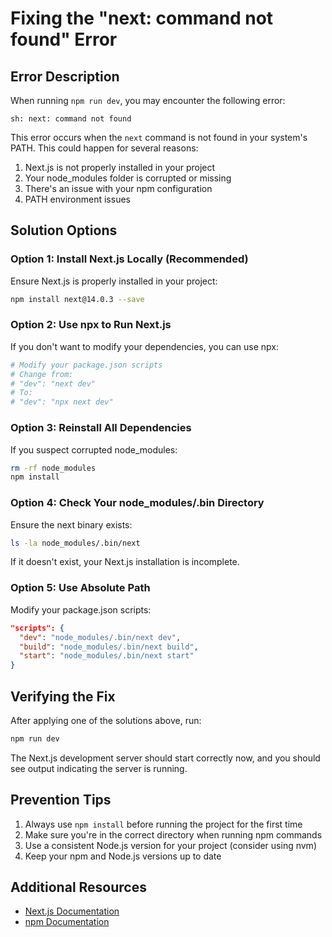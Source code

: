# Fixing the "next: command not found" Error

## Error Description

When running `npm run dev`, you may encounter the following error:

```
sh: next: command not found
```

This error occurs when the `next` command is not found in your system's PATH. This could happen for several reasons:

1. Next.js is not properly installed in your project
2. Your node_modules folder is corrupted or missing
3. There's an issue with your npm configuration
4. PATH environment issues

## Solution Options

### Option 1: Install Next.js Locally (Recommended)

Ensure Next.js is properly installed in your project:

```bash
npm install next@14.0.3 --save
```

### Option 2: Use npx to Run Next.js

If you don't want to modify your dependencies, you can use npx:

```bash
# Modify your package.json scripts
# Change from:
# "dev": "next dev"
# To:
# "dev": "npx next dev"
```

### Option 3: Reinstall All Dependencies

If you suspect corrupted node_modules:

```bash
rm -rf node_modules
npm install
```

### Option 4: Check Your node_modules/.bin Directory

Ensure the next binary exists:

```bash
ls -la node_modules/.bin/next
```

If it doesn't exist, your Next.js installation is incomplete.

### Option 5: Use Absolute Path

Modify your package.json scripts:

```json
"scripts": {
  "dev": "node_modules/.bin/next dev",
  "build": "node_modules/.bin/next build",
  "start": "node_modules/.bin/next start"
}
```

## Verifying the Fix

After applying one of the solutions above, run:

```bash
npm run dev
```

The Next.js development server should start correctly now, and you should see output indicating the server is running.

## Prevention Tips

1. Always use `npm install` before running the project for the first time
2. Make sure you're in the correct directory when running npm commands
3. Use a consistent Node.js version for your project (consider using nvm)
4. Keep your npm and Node.js versions up to date

## Additional Resources

- [Next.js Documentation](https://nextjs.org/docs/getting-started)
- [npm Documentation](https://docs.npmjs.com/) 